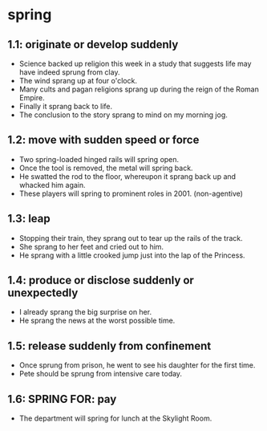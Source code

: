# spring
## 1.1: originate or develop suddenly

  *  Science backed up religion this week in a study that suggests life may have indeed sprung from clay.
  *  The wind sprang up at four o'clock.
  *  Many cults and pagan religions sprang up during the reign of the Roman Empire.
  *  Finally it sprang back to life.
  *  The conclusion to the story sprang to mind on my morning jog.

## 1.2: move with sudden speed or force

  *  Two spring-loaded hinged rails will spring open.
  *  Once the tool is removed, the metal will spring back.
  *  He swatted the rod to the floor, whereupon it sprang back up and whacked him again.
  *  These players will spring to prominent roles in 2001. (non-agentive)

## 1.3: leap

  *  Stopping their train, they sprang out to tear up the rails of the track.
  *  She sprang to her feet and cried out to him.
  *  He sprang with a little crooked jump just into the lap of the Princess.

## 1.4: produce or disclose suddenly or unexpectedly

  *  I already sprang the big surprise on her.
  *  He sprang the news at the worst possible time.

## 1.5: release suddenly from confinement

  *  Once sprung from prison, he went to see his daughter for the first time.
  *  Pete should be sprung from intensive care today.

## 1.6: SPRING FOR: pay

  *  The department will spring for lunch at the Skylight Room.
